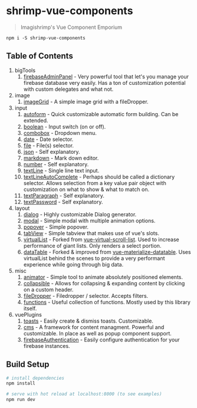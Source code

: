 # shrimp-vue-components

> Imagishrimp's Vue Component Emporium

```
npm i -S shrimp-vue-components
```

## Table of Contents
1. bigTools
	1. [firebaseAdminPanel](./src/bigTools/firebaseAdminPanel/docs.md) - Very powerful tool that let's you manage your firebase database very easily. Has a ton of customization potential with custom delegates and what not.
2. image
	1. [imageGrid](./src/image/imageGrid/docs.md) - A simple image grid with a fileDropper.
3. input
	1. [autoform](./src/input/autoform/docs.md) - Quick customizable automatic form building. Can be extended.
	2. [boolean](./src/input/boolean/docs.md) - Input switch (on or off).
	3. [combobox](./src/input/combobox/docs.md) - Dropdown menu.
	4. [date](./src/input/date/docs.md) - Date selector.
	5. [file](./src/input/file/docs.md) - File(s) selector.
	6. [json](./src/input/json/docs.md) - Self explanatory.
	7. [markdown](./src/input/markdown/docs.md) - Mark down editor.
	8. [number](./src/input/number/docs.md) - Self explanatory.
	9. [textLine](./src/input/textLine/docs.md) - Single line text input.
	10. [textLineAutoComplete](./src/input/textLineAutoComplete/docs.md) - Perhaps should be called a dictionary selector. Allows selection from a key value pair object with customization on what to show & what to match on.
	11. [textParagraph](./src/input/textParagraph/docs.md) - Self explanatory.
	12. [textPassword](./src/input/textPassword/docs.md) - Self explanatory.
4. layout
	1. [dialog](./src/layout/dialog/docs.md) - Highly customizable Dialog generator.
	2. [modal](./src/layout/modal/docs.md) - Simple modal with multiple animation options.
	3. [popover](./src/layout/popover/docs.md) - Simple popover.
	4. [tabView](./src/layout/tabView/docs.md) - Simple tabview that makes use of vue's slots.
	5. [virtualList](./src/layout/virtualList/docs.md) - Forked from [vue-virtual-scroll-list](https://github.com/tangbc/vue-virtual-scroll-list). Used to increase performance of giant lists. Only renders a select portion.
    6. [dataTable](./src/layout/dataTable/docs.md) - Forked & improved from [vue-materialize-datatable](https://github.com/MicroDroid/vue-materialize-datatable). Uses virtualList behind the scenes to provide a very performant experience while going through big data.
5. misc
	1. [animator](./src/misc/animator/docs.md) - Simple tool to animate absolutely positioned elements.
	2. [collapsible](./src/misc/collapsible/docs.md) - Allows for collapsing & expanding content by clicking on a custom header.
	3. [fileDropper](./src/misc/fileDropper/docs.md) - Filedropper / selector. Accepts filters.
	4. [functions](./src/misc/functions/docs.md) - Useful collection of functions. Mostly used by this library itself.
6. vuePlugins
	1. [toasts](./src/vuePlugins/toasts/docs.md) - Easily create & dismiss toasts. Customizable.
	2. [cms](./src/vuePlugins/cms/docs/readme.md) - A framework for content managment. Powerful and customizable. In place as well as popup component support.
    3. [firebaseAuthentication](./src/vuePlugins/firebaseAuthentication/docs.md) - Easily configure authentication for your firebase instances.


## Build Setup

``` bash
# install dependencies
npm install

# serve with hot reload at localhost:8000 (to see examples)
npm run dev
```

